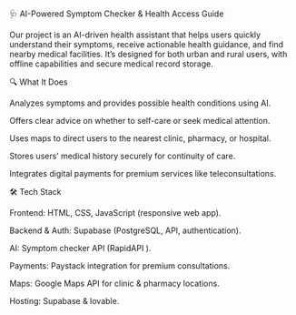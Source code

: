 🩺 AI-Powered Symptom Checker & Health Access Guide

Our project is an AI-driven health assistant that helps users quickly understand their symptoms, receive actionable health guidance, and find nearby medical facilities. It’s designed for both urban and rural users, with offline capabilities and secure medical record storage.

🔍 What It Does

Analyzes symptoms and provides possible health conditions using AI.

Offers clear advice on whether to self-care or seek medical attention.

Uses maps to direct users to the nearest clinic, pharmacy, or hospital.

Stores users’ medical history securely for continuity of care.

Integrates digital payments for premium services like teleconsultations.

🛠️ Tech Stack

Frontend: HTML, CSS, JavaScript (responsive web app).

Backend & Auth: Supabase (PostgreSQL, API, authentication).

AI: Symptom checker API (RapidAPI ).

Payments: Paystack integration for premium consultations.

Maps: Google Maps API for clinic & pharmacy locations.

Hosting: Supabase & lovable.
